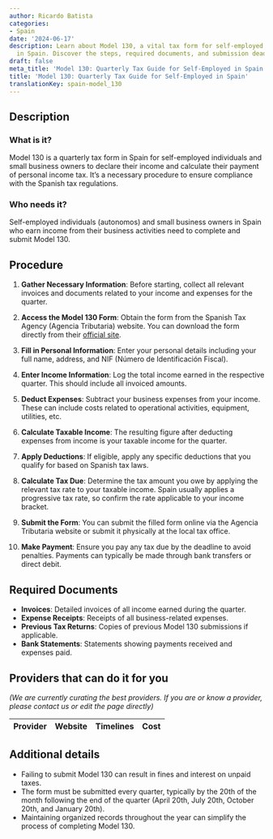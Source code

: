 ```yaml
---
author: Ricardo Batista
categories:
- Spain
date: '2024-06-17'
description: Learn about Model 130, a vital tax form for self-employed individuals
  in Spain. Discover the steps, required documents, and submission deadlines.
draft: false
meta_title: 'Model 130: Quarterly Tax Guide for Self-Employed in Spain'
title: 'Model 130: Quarterly Tax Guide for Self-Employed in Spain'
translationKey: spain-model_130
---
```



## Description

### What is it?
Model 130 is a quarterly tax form in Spain for self-employed individuals and small business owners to declare their income and calculate their payment of personal income tax. It’s a necessary procedure to ensure compliance with the Spanish tax regulations.

### Who needs it?
Self-employed individuals (autonomos) and small business owners in Spain who earn income from their business activities need to complete and submit Model 130.

## Procedure

1. **Gather Necessary Information**: Before starting, collect all relevant invoices and documents related to your income and expenses for the quarter.
   
2. **Access the Model 130 Form**: Obtain the form from the Spanish Tax Agency (Agencia Tributaria) website. You can download the form directly from their [official site](https://www.agenciatributaria.es/).

3. **Fill in Personal Information**: Enter your personal details including your full name, address, and NIF (Número de Identificación Fiscal).

4. **Enter Income Information**: Log the total income earned in the respective quarter. This should include all invoiced amounts.

5. **Deduct Expenses**: Subtract your business expenses from your income. These can include costs related to operational activities, equipment, utilities, etc.

6. **Calculate Taxable Income**: The resulting figure after deducting expenses from income is your taxable income for the quarter.

7. **Apply Deductions**: If eligible, apply any specific deductions that you qualify for based on Spanish tax laws.

8. **Calculate Tax Due**: Determine the tax amount you owe by applying the relevant tax rate to your taxable income. Spain usually applies a progressive tax rate, so confirm the rate applicable to your income bracket.

9. **Submit the Form**: You can submit the filled form online via the Agencia Tributaria website or submit it physically at the local tax office.

10. **Make Payment**: Ensure you pay any tax due by the deadline to avoid penalties. Payments can typically be made through bank transfers or direct debit.

## Required Documents

- **Invoices**: Detailed invoices of all income earned during the quarter.
- **Expense Receipts**: Receipts of all business-related expenses.
- **Previous Tax Returns**: Copies of previous Model 130 submissions if applicable.
- **Bank Statements**: Statements showing payments received and expenses paid.

## Providers that can do it for you
_(We are currently curating the best providers. If you are or know a provider, please contact us or edit the page directly)_

| Provider        |     Website     |     Timelines    |       Cost      |
| --------------- | --------------- |  :-------------: | :-------------: |

## Additional details
- Failing to submit Model 130 can result in fines and interest on unpaid taxes.
- The form must be submitted every quarter, typically by the 20th of the month following the end of the quarter (April 20th, July 20th, October 20th, and January 20th).
- Maintaining organized records throughout the year can simplify the process of completing Model 130.
